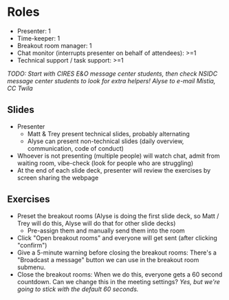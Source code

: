 # Roles

* Presenter: 1
* Time-keeper: 1
* Breakout room manager: 1
* Chat monitor (interrupts presenter on behalf of attendees): >=1
* Technical support / task support: >=1

_TODO: Start with CIRES E&O message center students, then check NSIDC message center
students to look for extra helpers! Alyse to e-mail Mistia, CC Twila_


## Slides

* Presenter
    * Matt & Trey present technical slides, probably alternating
    * Alyse can present non-technical slides (daily overview, communication, code of
      conduct)
* Whoever is not presenting (multiple people) will watch chat, admit from waiting room,
  vibe-check (look for people who are struggling)
* At the end of each slide deck, presenter will review the exercises by screen sharing
  the webpage


## Exercises

* Preset the breakout rooms (Alyse is doing the first slide deck, so Matt / Trey will
  do this, Alyse will do that for other slide decks)
    * Pre-assign them and manually send them into the room
* Click "Open breakout rooms" and everyone will get sent (after clicking "confirm")
* Give a 5-minute warning before closing the breakout rooms: There's a "Broadcast a
  message" button we can use in the breakout room submenu.
* Close the breakout rooms: When we do this, everyone gets a 60 second countdown. Can we
  change this in the meeting settings? _Yes, but we're going to stick with the default
  60 seconds._
